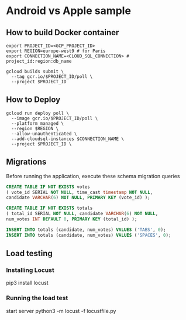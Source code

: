 # Android vs  Apple sample

## How to build Docker container

```
export PROJECT_ID=<GCP_PROJECT_ID>
export REGION=europe-west9 # for Paris
export CONNECTION_NAME=<CLOUD_SQL_CONNECTION> # project_id:region:db_name
```
```
gcloud builds submit \
  --tag gcr.io/$PROJECT_ID/poll \
  --project $PROJECT_ID
```
## How to Deploy
```
gcloud run deploy poll \
  --image gcr.io/$PROJECT_ID/poll \
  --platform managed \
  --region $REGION \
  --allow-unauthenticated \
  --add-cloudsql-instances $CONNECTION_NAME \
  --project $PROJECT_ID \
```
## Migrations

Before running the application, execute these schema migration queries

```sql
CREATE TABLE IF NOT EXISTS votes
( vote_id SERIAL NOT NULL, time_cast timestamp NOT NULL,
candidate VARCHAR(6) NOT NULL, PRIMARY KEY (vote_id) );

CREATE TABLE IF NOT EXISTS totals
( total_id SERIAL NOT NULL, candidate VARCHAR(6) NOT NULL,
num_votes INT DEFAULT 0, PRIMARY KEY (total_id) );

INSERT INTO totals (candidate, num_votes) VALUES ('TABS', 0);
INSERT INTO totals (candidate, num_votes) VALUES ('SPACES', 0);

```

## Load testing


### Installing Locust
pip3 install locust

### Running the load test
start server
python3 -m locust -f locustfile.py
